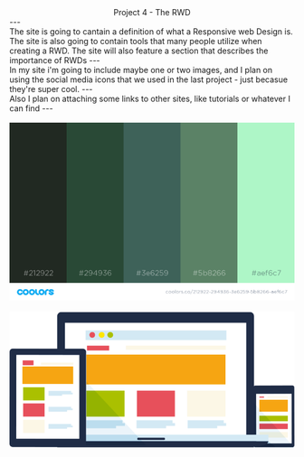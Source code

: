 <center>
Project 4 - The RWD
</center>
---
<br>
The site is going to cantain a definition of what a Responsive web Design is. The site is also going to contain tools that many people utilize when creating a RWD. The site will also feature a section that describes the importance of RWDs
---
<br>
In my site i'm going to include maybe one or two images, and I plan on using the social media icons that we used in the last project - just becasue they're super cool.
---
<br>
Also I plan on attaching some links to other sites, like tutorials or whatever I can find
---
<center>
<br>
<img src=./images/COlors.png alt="Color Pallette">
<br>
<br>
<img src=./images/RWD.png alt="RWD Example">
</center>
